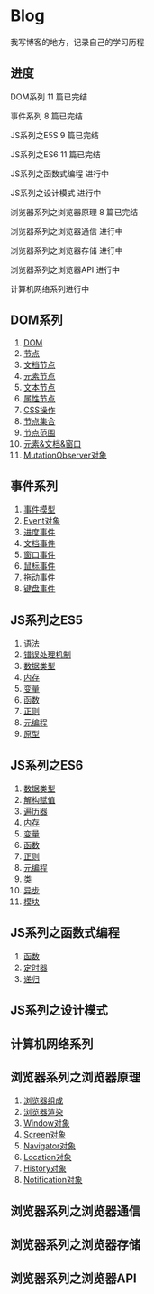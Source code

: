 # Blog
我写博客的地方，记录自己的学习历程

## 进度

DOM系列 11 篇已完结

事件系列 8 篇已完结

JS系列之E5S 9 篇已完结

JS系列之ES6 11 篇已完结

JS系列之函数式编程 进行中

JS系列之设计模式 进行中

浏览器系列之浏览器原理 8 篇已完结

浏览器系列之浏览器通信 进行中

浏览器系列之浏览器存储 进行中

浏览器系列之浏览器API 进行中

计算机网络系列进行中

## DOM系列

1. [DOM](https://github.com/yuyuyuzhang/Blog/blob/master/articles/DOM/%E4%B8%80%E3%80%81DOM.md)
2. [节点](https://github.com/yuyuyuzhang/Blog/blob/master/articles/DOM/%E4%BA%8C%E3%80%81%E8%8A%82%E7%82%B9.md)
3. [文档节点](https://github.com/yuyuyuzhang/Blog/blob/master/articles/DOM/%E4%B8%89%E3%80%81%E6%96%87%E6%A1%A3%E8%8A%82%E7%82%B9.md)
4. [元素节点](https://github.com/yuyuyuzhang/Blog/blob/master/articles/DOM/%E5%9B%9B%E3%80%81%E5%85%83%E7%B4%A0%E8%8A%82%E7%82%B9.md)
5. [文本节点](https://github.com/yuyuyuzhang/Blog/blob/master/articles/DOM/%E4%BA%94%E3%80%81%E6%96%87%E6%9C%AC%E8%8A%82%E7%82%B9.md)
6. [属性节点](https://github.com/yuyuyuzhang/Blog/blob/master/articles/DOM/%E5%85%AD%E3%80%81%E5%B1%9E%E6%80%A7%E8%8A%82%E7%82%B9.md)
7. [CSS操作](https://github.com/yuyuyuzhang/Blog/blob/master/articles/DOM/%E4%B8%83%E3%80%81CSS%E6%93%8D%E4%BD%9C.md)
8. [节点集合](https://github.com/yuyuyuzhang/Blog/blob/master/articles/DOM/%E5%85%AB%E3%80%81%E8%8A%82%E7%82%B9%E9%9B%86%E5%90%88.md)
9. [节点范围](https://github.com/yuyuyuzhang/Blog/blob/master/articles/DOM/%E4%B9%9D%E3%80%81%E8%8A%82%E7%82%B9%E8%8C%83%E5%9B%B4.md)
10. [元素&文档&窗口](https://github.com/yuyuyuzhang/Blog/blob/master/articles/DOM/%E5%8D%81%E3%80%81%E5%85%83%E7%B4%A0%26%E6%96%87%E6%A1%A3%26%E7%AA%97%E5%8F%A3.md)
11. [MutationObserver对象](https://github.com/yuyuyuzhang/Blog/blob/master/articles/DOM/%E5%8D%81%E4%B8%80%E3%80%81MutationObserver%E5%AF%B9%E8%B1%A1.md)

## 事件系列

1. [事件模型](https://github.com/yuyuyuzhang/Blog/blob/master/articles/%E4%BA%8B%E4%BB%B6/%E4%B8%80%E3%80%81%E4%BA%8B%E4%BB%B6%E6%A8%A1%E5%9E%8B.md)
2. [Event对象](https://github.com/yuyuyuzhang/Blog/blob/master/articles/%E4%BA%8B%E4%BB%B6/%E4%BA%8C%E3%80%81Event%E5%AF%B9%E8%B1%A1.md)
3. [进度事件](https://github.com/yuyuyuzhang/Blog/blob/master/articles/%E4%BA%8B%E4%BB%B6/%E4%B8%89%E3%80%81%E8%BF%9B%E5%BA%A6%E4%BA%8B%E4%BB%B6.md)
4. [文档事件](https://github.com/yuyuyuzhang/Blog/blob/master/articles/%E4%BA%8B%E4%BB%B6/%E5%9B%9B%E3%80%81%E6%96%87%E6%A1%A3%E4%BA%8B%E4%BB%B6.md)
5. [窗口事件](https://github.com/yuyuyuzhang/Blog/blob/master/articles/%E4%BA%8B%E4%BB%B6/%E4%BA%94%E3%80%81%E7%AA%97%E5%8F%A3%E4%BA%8B%E4%BB%B6.md)
6. [鼠标事件](https://github.com/yuyuyuzhang/Blog/blob/master/articles/%E4%BA%8B%E4%BB%B6/%E5%85%AD%E3%80%81%E9%BC%A0%E6%A0%87%E4%BA%8B%E4%BB%B6.md)
7. [拖动事件](https://github.com/yuyuyuzhang/Blog/blob/master/articles/%E4%BA%8B%E4%BB%B6/%E4%B8%83%E3%80%81%E6%8B%96%E5%8A%A8%E4%BA%8B%E4%BB%B6.md)
8. [键盘事件](https://github.com/yuyuyuzhang/Blog/blob/master/articles/%E4%BA%8B%E4%BB%B6/%E5%85%AB%E3%80%81%E9%94%AE%E7%9B%98%E4%BA%8B%E4%BB%B6.md)

## JS系列之ES5

1. [语法](https://github.com/yuyuyuzhang/Blog/blob/master/articles/JS/ES5/%E4%B8%80%E3%80%81%E8%AF%AD%E6%B3%95.md)
2. [错误处理机制](https://github.com/yuyuyuzhang/Blog/blob/master/articles/JS/ES5/%E4%BA%8C%E3%80%81%E9%94%99%E8%AF%AF%E5%A4%84%E7%90%86%E6%9C%BA%E5%88%B6.md)
3. [数据类型](https://github.com/yuyuyuzhang/Blog/blob/master/articles/JS/ES5/%E4%B8%89%E3%80%81%E6%95%B0%E6%8D%AE%E7%B1%BB%E5%9E%8B.md)
4. [内存](https://github.com/yuyuyuzhang/Blog/blob/master/articles/JS/ES5/%E5%9B%9B%E3%80%81%E5%86%85%E5%AD%98.md)
5. [变量](https://github.com/yuyuyuzhang/Blog/blob/master/articles/JS/ES5/%E4%BA%94%E3%80%81%E5%8F%98%E9%87%8F.md)
6. [函数](https://github.com/yuyuyuzhang/Blog/blob/master/articles/JS/ES5/%E5%85%AD%E3%80%81%E5%87%BD%E6%95%B0.md)
7. [正则](https://github.com/yuyuyuzhang/Blog/blob/master/articles/JS/ES5/%E4%B8%83%E3%80%81%E6%AD%A3%E5%88%99.md)
8. [元编程](https://github.com/yuyuyuzhang/Blog/blob/master/articles/JS/ES5/%E5%85%AB%E3%80%81%E5%85%83%E7%BC%96%E7%A8%8B.md)
9. [原型](https://github.com/yuyuyuzhang/Blog/blob/master/articles/JS/ES5/%E4%B9%9D%E3%80%81%E5%8E%9F%E5%9E%8B.md)

## JS系列之ES6

1. [数据类型](https://github.com/yuyuyuzhang/Blog/blob/master/articles/JS/ES6/%E4%B8%80%E3%80%81%E6%95%B0%E6%8D%AE%E7%B1%BB%E5%9E%8B.md)
2. [解构赋值](https://github.com/yuyuyuzhang/Blog/blob/master/articles/JS/ES6/%E4%BA%8C%E3%80%81%E8%A7%A3%E6%9E%84%E8%B5%8B%E5%80%BC.md)
3. [遍历器](https://github.com/yuyuyuzhang/Blog/blob/master/articles/JS/ES6/%E4%B8%89%E3%80%81%E9%81%8D%E5%8E%86%E5%99%A8.md)
4. [内存](https://github.com/yuyuyuzhang/Blog/blob/master/articles/JS/ES6/%E5%9B%9B%E3%80%81%E5%86%85%E5%AD%98.md)
5. [变量](https://github.com/yuyuyuzhang/Blog/blob/master/articles/JS/ES6/%E4%BA%94%E3%80%81%E5%8F%98%E9%87%8F.md)
6. [函数](https://github.com/yuyuyuzhang/Blog/blob/master/articles/JS/ES6/%E5%85%AD%E3%80%81%E5%87%BD%E6%95%B0.md)
7. [正则](https://github.com/yuyuyuzhang/Blog/blob/master/articles/JS/ES6/%E4%B8%83%E3%80%81%E6%AD%A3%E5%88%99.md)
8. [元编程](https://github.com/yuyuyuzhang/Blog/blob/master/articles/JS/ES6/%E5%85%AB%E3%80%81%E5%85%83%E7%BC%96%E7%A8%8B.md)
9. [类](https://github.com/yuyuyuzhang/Blog/blob/master/articles/JS/ES6/%E4%B9%9D%E3%80%81%E7%B1%BB.md)
10. [异步](https://github.com/yuyuyuzhang/Blog/blob/master/articles/JS/ES6/%E5%8D%81%E3%80%81%E5%BC%82%E6%AD%A5.md)
11. [模块](https://github.com/yuyuyuzhang/Blog/blob/master/articles/JS/ES6/%E5%8D%81%E4%B8%80%E3%80%81%E6%A8%A1%E5%9D%97.md)

## JS系列之函数式编程

1. [函数](https://github.com/yuyuyuzhang/Blog/blob/master/articles/JS/%E5%87%BD%E6%95%B0/%E4%B8%80%E3%80%81%E5%87%BD%E6%95%B0.md)
2. [定时器](https://github.com/yuyuyuzhang/Blog/blob/master/articles/JS/%E5%87%BD%E6%95%B0/%E4%BA%8C%E3%80%81%E5%AE%9A%E6%97%B6%E5%99%A8.md)
3. [递归](https://github.com/yuyuyuzhang/Blog/blob/master/articles/JS/%E5%87%BD%E6%95%B0/%E4%B8%89%E3%80%81%E9%80%92%E5%BD%92.md)

## JS系列之设计模式

## 计算机网络系列

## 浏览器系列之浏览器原理

1. [浏览器组成](https://github.com/yuyuyuzhang/Blog/blob/master/articles/%E6%B5%8F%E8%A7%88%E5%99%A8/%E6%B5%8F%E8%A7%88%E5%99%A8%E5%8E%9F%E7%90%86/%E4%B8%80%E3%80%81%E6%B5%8F%E8%A7%88%E5%99%A8%E7%BB%84%E6%88%90.md)
2. [浏览器渲染](https://github.com/yuyuyuzhang/Blog/blob/master/articles/%E6%B5%8F%E8%A7%88%E5%99%A8/%E6%B5%8F%E8%A7%88%E5%99%A8%E5%8E%9F%E7%90%86/%E4%BA%8C%E3%80%81%E6%B5%8F%E8%A7%88%E5%99%A8%E6%B8%B2%E6%9F%93.md)
3. [Window对象](https://github.com/yuyuyuzhang/Blog/blob/master/articles/%E6%B5%8F%E8%A7%88%E5%99%A8/%E6%B5%8F%E8%A7%88%E5%99%A8%E5%8E%9F%E7%90%86/%E4%B8%89%E3%80%81Window%E5%AF%B9%E8%B1%A1.md)
4. [Screen对象](https://github.com/yuyuyuzhang/Blog/blob/master/articles/%E6%B5%8F%E8%A7%88%E5%99%A8/%E6%B5%8F%E8%A7%88%E5%99%A8%E5%8E%9F%E7%90%86/%E5%9B%9B%E3%80%81Screen%E5%AF%B9%E8%B1%A1.md)
5. [Navigator对象](https://github.com/yuyuyuzhang/Blog/blob/master/articles/%E6%B5%8F%E8%A7%88%E5%99%A8/%E6%B5%8F%E8%A7%88%E5%99%A8%E5%8E%9F%E7%90%86/%E4%BA%94%E3%80%81Navigator%E5%AF%B9%E8%B1%A1.md)
6. [Location对象](https://github.com/yuyuyuzhang/Blog/blob/master/articles/%E6%B5%8F%E8%A7%88%E5%99%A8/%E6%B5%8F%E8%A7%88%E5%99%A8%E5%8E%9F%E7%90%86/%E5%85%AD%E3%80%81Location%E5%AF%B9%E8%B1%A1.md)
7. [History对象](https://github.com/yuyuyuzhang/Blog/blob/master/articles/%E6%B5%8F%E8%A7%88%E5%99%A8/%E6%B5%8F%E8%A7%88%E5%99%A8%E5%8E%9F%E7%90%86/%E4%B8%83%E3%80%81History%E5%AF%B9%E8%B1%A1.md)
8. [Notification对象](https://github.com/yuyuyuzhang/Blog/blob/master/articles/%E6%B5%8F%E8%A7%88%E5%99%A8/%E6%B5%8F%E8%A7%88%E5%99%A8%E5%8E%9F%E7%90%86/%E5%85%AB%E3%80%81Notification%E5%AF%B9%E8%B1%A1.md)

## 浏览器系列之浏览器通信

## 浏览器系列之浏览器存储

## 浏览器系列之浏览器API
